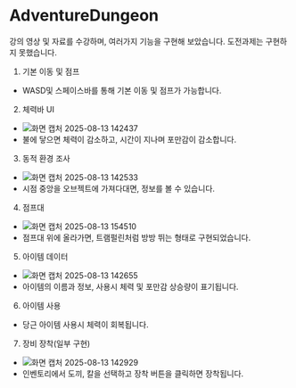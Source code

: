 # AdventureDungeon

강의 영상 및 자료를 수강하며, 여러가지 기능을 구현해 보았습니다. 도전과제는 구현하지 못했습니다.

1. 기본 이동 및 점프
- WASD및 스페이스바를 통해 기본 이동 및 점프가 가능합니다.
  
2. 체력바 UI
- ![화면 캡처 2025-08-13 142437](https://github.com/user-attachments/assets/ec8c1d16-1509-425e-b5f6-c12aea03a2c4)
- 불에 닿으면 체력이 감소하고, 시간이 지나며 포만감이 감소합니다.

3. 동적 환경 조사
- ![화면 캡처 2025-08-13 142533](https://github.com/user-attachments/assets/c52ab7a0-bbde-49d5-b9d2-b7dc4fd8e53b)
- 시점 중앙을 오브젝트에 가져다대면, 정보를 볼 수 있습니다.

4. 점프대
- ![화면 캡처 2025-08-13 154510](https://github.com/user-attachments/assets/9acd92e0-61be-4a4f-a0b2-372dbeb5f82d)
- 점프대 위에 올라가면, 트램펄린처럼 방방 뛰는 형태로 구현되었습니다.

5. 아이템 데이터
- ![화면 캡처 2025-08-13 142655](https://github.com/user-attachments/assets/7e444e6e-9fdf-40cc-a5e8-655d829b7ce3)
- 아이템의 이름과 정보, 사용시 체력 및 포만감 상승량이 표기됩니다.

6. 아이템 사용
- 당근 아이템 사용시 체력이 회복됩니다.

7. 장비 장착(일부 구현)
- ![화면 캡처 2025-08-13 142929](https://github.com/user-attachments/assets/13da47d8-ad66-4738-934d-9d94115fd8fc)
- 인벤토리에서 도끼, 칼을 선택하고 장착 버튼을 클릭하면 장착됩니다.
